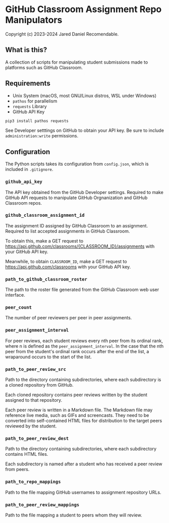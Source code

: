 # GitHub Classroom Assignment Repo Manipulators

Copyright (c) 2023-2024 Jared Daniel Recomendable.


## What is this?

A collection of scripts for manipulating student submissions made to platforms such as GitHub Classroom.


## Requirements

* Unix System (macOS, most GNU/Linux distros, WSL under Windows)
* `pathos` for parallelism
* `requests` Library
* GitHub API Key

```sh
pip3 install pathos requests
```

See Developer setttings on GitHub to obtain your API key.  Be sure to include `administration:write` permissions.


## Configuration

The Python scripts takes its configuration from `config.json`, which is included in `.gitignore`.

### `github_api_key`

The API key obtained from the GitHub Developer settings.  Required to make GitHub API requests to manipulate GitHub Orgnanization and GitHub Classroom repos.

### `github_classroom_assignment_id`

The assignment ID assigned by GitHub Classroom to an assignment.  Required to list accepted assignments in GitHub Classroom.

To obtain this, make a GET request to https://api.github.com/classrooms/{CLASSROOM_ID}/assignments with your GitHub API key.

Meanwhile, to obtain `CLASSROOM_ID`, make a GET request to https://api.github.com/classrooms with your GitHub API key.

### `path_to_github_classroom_roster`

The path to the roster file generated from the GitHub Classroom web user interface.

### `peer_count`

The number of peer reviewers per peer in peer assignments.

### `peer_assignment_interval`

For peer reviews, each student reviews every nth peer from its ordinal rank, where n is defined as the `peer_assignment_interval`.  In the case that the nth peer from the student's ordinal rank occurs after the end of the list, a wraparound occurs to the start of the list.

### `path_to_peer_review_src`

Path to the directory containing subdirectories, where each subdirectory is a cloned repository from GitHub.

Each cloned repository contains peer reviews written by the student assigned to that repository.

Each peer review is written in a Markdown file.  The Markdown file may reference live media, such as GIFs and screencasts.  They need to be converted into self-contained HTML files for distribution to the target peers reviewed by the student.

### `path_to_peer_review_dest`

Path to the directory containing subdirectories, where each subdirectory contains HTML files.

Each subdirectory is named after a student who has received a peer review from peers.

### `path_to_repo_mappings`

Path to the file mapping GitHub usernames to assignment repository URLs.

### `path_to_peer_review_mappings`

Path to the file mapping a student to peers whom they will review.

